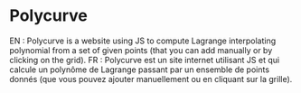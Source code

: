 # Polycurve
EN : Polycurve is a website using JS to compute Lagrange interpolating polynomial from a set of given points (that you can add manually or by clicking on the grid).
FR : Polycurve est un site internet utilisant JS et qui calcule un polynôme de Lagrange passant par un ensemble de points donnés (que vous pouvez ajouter manuellement ou en cliquant sur la grille).
